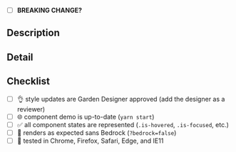 <!-- structure the Title above as the first line of a
     https://conventionalcommits.org/ message. example: "fix(buttons):
     increase specificity for disabled state". the title informs the
     semantic version bump if this PR is merged. -->

- [ ] **BREAKING CHANGE?** <!-- if so, indicate why under description -->

## Description

<!-- a summary of the changes introduced by this PR. this description
     may populate the commit body and versioned changelog if the PR is
     merged. -->

## Detail

<!-- supporting details; screen shot, code, etc. -->

<!-- closes GITHUB_ISSUE -->

## Checklist

* [ ] :ok_hand: style updates are Garden Designer approved (add the
  designer as a reviewer)
* [ ] :globe_with_meridians: component demo is up-to-date (`yarn start`)
* [ ] :white_check_mark: all component states are represented
  (`.is-hovered`, `.is-focused`, etc.)
* [ ] :metal: renders as expected sans Bedrock (`?bedrock=false`)
* [ ] :memo: tested in Chrome, Firefox, Safari, Edge, and IE11
